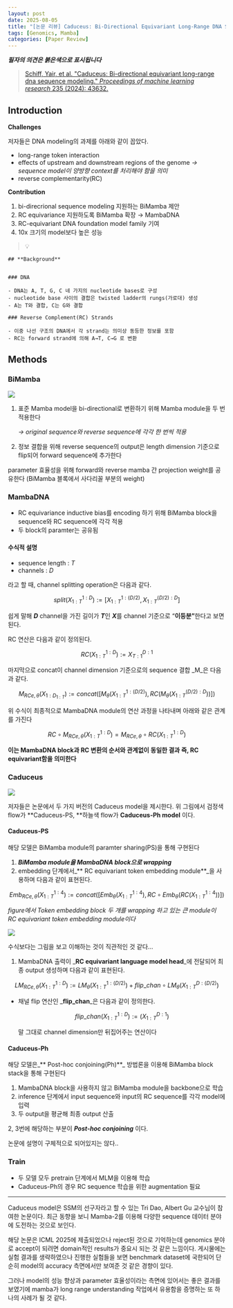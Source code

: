 ```yaml
---
layout: post
date: 2025-08-05
title: "[논문 리뷰] Caduceus: Bi-Directional Equivariant Long-Range DNA Sequence Modeling"
tags: [Genomics, Mamba]
categories: [Paper Review]
---
```


<span class="notion-red">_**필자의 의견은 붉은색으로 표시됩니다**_</span>


> [Schiff, Yair, et al. "Caduceus: Bi-directional equivariant long-range dna sequence modeling." ](https://pmc.ncbi.nlm.nih.gov/articles/PMC12189541/)[_Proceedings of machine learning research_](https://pmc.ncbi.nlm.nih.gov/articles/PMC12189541/)[ 235 (2024): 43632.](https://pmc.ncbi.nlm.nih.gov/articles/PMC12189541/)



## Introduction


**Challenges**


저자들은 DNA modeling의 과제를 아래와 같이 꼽았다.

- long-range token interaction
- effects of upstream and downstream regions of the genome 
_→ sequence model이 양방향 context를 처리해야 함을 의미_
- reverse complementarity(RC)

**Contribution**

1. bi-direcrional sequence modeling 지원하는 BiMamba 제안
1. RC equivariance 지원하도록 BiMamba 확장 → MambaDNA
1. RC-equivariant DNA foundation model family 기여
1. 10x 크기의 model보다 높은 성능

> 💡 


	## **Background**


	### DNA

	- DNA는 A, T, G, C 네 가지의 nucleotide bases로 구성
	- nucleotide base 사이의 결합은 twisted ladder의 rungs(가로대) 생성
	- A는 T와 결합, C는 G와 결합

	### Reverse Complement(RC) Strands

	- 이중 나선 구조의 DNA에서 각 strand는 의미상 동등한 정보를 포함
	- RC는 forward strand에 의해 A→T, C→G 로 변환


## Methods



### BiMamba


![](https://prod-files-secure.s3.us-west-2.amazonaws.com/542b861c-36a8-4051-84e5-8804b6728dba/2c247d59-7815-4980-99f0-8f0d21f445a7/image.png?X-Amz-Algorithm=AWS4-HMAC-SHA256&X-Amz-Content-Sha256=UNSIGNED-PAYLOAD&X-Amz-Credential=ASIAZI2LB46626VDQG6Q%2F20250828%2Fus-west-2%2Fs3%2Faws4_request&X-Amz-Date=20250828T050106Z&X-Amz-Expires=3600&X-Amz-Security-Token=IQoJb3JpZ2luX2VjEEUaCXVzLXdlc3QtMiJGMEQCIBOUsKQmN5wS9IRY8ZVVLN4Bc3jHjmV1u6RNpLJsHZcGAiBSiG9tMFNJMybsv0%2Fq0VgkOjXcbHgifNUgURB%2B02K6uCqIBAid%2F%2F%2F%2F%2F%2F%2F%2F%2F%2F8BEAAaDDYzNzQyMzE4MzgwNSIMfygFOTEKovGnRreFKtwDGizhoekIyC69qVsW4b83rcbL57B1uyUegCVf0C1jPxsyzhAAOsnd%2FVJEM0cMqUCpKrNUg2V89ikfNMB4XxuUFrM0bCDNbti3dKGk4zA0v97Garq7A2MliRoClDTzJS9PNpNvybf1cuvG4fE03IDc9V76oXqbu1yrJLmM9WrP1K%2BA%2FckeStWzi6aQeTLZbbIkjjEprIBtq8%2BcvOgJSrABKG95QkSS8ylYoZikh%2BpRZitWvH2nZUYiVc5PxjAglreTB2EorwAvN3cs80e0C254AxhduDV5oYAeX83UVGKgK9hE8wi%2Fqkhgvja7JrAN11vhn2X%2Bp9YEuHEGntWps1UipdGs6AK5jscYRwZ9u7BZC1nUTi7C1nKcijRRGQOw6sGD5lgZTNxQKK1NfcAiojvNz3PoFcTvDhho6DppxeDZ6AS8znlHcTn7MtLCof4ot35NBYvh5mS8et1nJO2T%2FY0HjuMYq6LvZ4QG0vsdnoYKWBvMwhc5%2BpOezE1Svqtyl%2FXvhcwh15oIaj1S595CYpguuv9pIKuJzCojtF0IfMnAXJ2nmrg8i7ELpc%2BEfGLFUBkBVK0Icw144ljbBDp28s4FxgsUxj4VaYBl7p7%2FXxM8ZD%2BvOMy8t3IsBFGyjHww2bK%2FxQY6pgFHSwg%2FhCbdXAGEvmSbKNhs1i%2BxhDT4lzr8P%2Bm5vjeLqZWi93oijCTmbz6uEdRrlnZz7cuKrCWTvvUgOt0W0bL7XMXj9tjTxHpH6yfkB8zpb96TvK37973U0rlhyNzMHg74Qn058XmrxDyx8zP7S4Kox%2BiaKwxh3E1FF43%2FAkGGYRv4MCc%2Fwvr8A5rtuREv0Ab5aM0lb4scGvi4Sf%2BklnKZk8OIPeWV&X-Amz-Signature=653db92ffb5fbe12132301c5d79053a42f4515613b6606fc30c9c5170725f480&X-Amz-SignedHeaders=host&x-amz-checksum-mode=ENABLED&x-id=GetObject)

1. 표준 Mamba model을 bi-directional로 변환하기 위해 Mamba module을 두 번 적용한다

	_→ original sequence와 reverse sequence에 각각 한 번씩 적용_

1. 정보 결합을 위해 reverse sequence의 output은 length dimension 기준으로 flip되어 forward sequence에 추가한다

parameter 효율성을 위해 forward와 reverse mamba 간 projection weight를 공유한다 (BiMamba 블록에서 사다리꼴 부분의 weight)



### MambaDNA

- RC equivariance inductive bias를 encoding 하기 위해 BiMamba block을 sequence와 RC sequence에 각각 적용
- 두 block의 paramter는 공유됨


#### 수식적 설명

- sequence length : _T_
- channels : _D_

라고 할 때,  channel splitting operation은 다음과 같다.


$$
split(X^{1:D}_{1:T}):=[X^{1:(D/2)}_{1:T},X^{(D/2):D}_{1:T}]
$$


<span class="notion-red">쉽게 말해 </span><span class="notion-red">_**D**_</span><span class="notion-red"> channel을 가진 길이가 </span><span class="notion-red">_**T**_</span><span class="notion-red">인 </span><span class="notion-red">_**X**_</span><span class="notion-red">를 channel 기준으로 “</span><span class="notion-red">**이등분”**</span><span class="notion-red">한다고 보면 된다.</span>


RC 연산은 다음과 같이 정의된다.


$$
RC(X^{1:D}_{1:T}):=X^{D:1}_{T:1}
$$


마지막으로 concat이 channel dimension 기준으로의 sequence 결합 _M_은 다음과 같다.


$$
M_{RCe,\theta}(X_{1:D_{1:T}}):=concat([M_{\theta}(X^{1:(D/2)}_{1:T}),RC(M_{\theta}(X^{(D/2):D}_{1:T}))])
$$


위 수식이 최종적으로 MambaDNA module의 연산 과정을 나타내며 아래와 같은 관계를 가진다


$$
RC\circ M_{RCe,\theta}(X^{1:D}_{1:T}) = M_{RCe,\theta} \circ RC(X^{1:D}_{1:T})
$$


**이는 MambaDNA block과 RC 변환의 순서와 관계없이 동일한 결과 즉, RC equivariant함을 의미한다**



### Caduceus


![](https://prod-files-secure.s3.us-west-2.amazonaws.com/542b861c-36a8-4051-84e5-8804b6728dba/f94a60d7-8145-473b-aef9-7c68d3ec604a/image.png?X-Amz-Algorithm=AWS4-HMAC-SHA256&X-Amz-Content-Sha256=UNSIGNED-PAYLOAD&X-Amz-Credential=ASIAZI2LB46626VDQG6Q%2F20250828%2Fus-west-2%2Fs3%2Faws4_request&X-Amz-Date=20250828T050107Z&X-Amz-Expires=3600&X-Amz-Security-Token=IQoJb3JpZ2luX2VjEEUaCXVzLXdlc3QtMiJGMEQCIBOUsKQmN5wS9IRY8ZVVLN4Bc3jHjmV1u6RNpLJsHZcGAiBSiG9tMFNJMybsv0%2Fq0VgkOjXcbHgifNUgURB%2B02K6uCqIBAid%2F%2F%2F%2F%2F%2F%2F%2F%2F%2F8BEAAaDDYzNzQyMzE4MzgwNSIMfygFOTEKovGnRreFKtwDGizhoekIyC69qVsW4b83rcbL57B1uyUegCVf0C1jPxsyzhAAOsnd%2FVJEM0cMqUCpKrNUg2V89ikfNMB4XxuUFrM0bCDNbti3dKGk4zA0v97Garq7A2MliRoClDTzJS9PNpNvybf1cuvG4fE03IDc9V76oXqbu1yrJLmM9WrP1K%2BA%2FckeStWzi6aQeTLZbbIkjjEprIBtq8%2BcvOgJSrABKG95QkSS8ylYoZikh%2BpRZitWvH2nZUYiVc5PxjAglreTB2EorwAvN3cs80e0C254AxhduDV5oYAeX83UVGKgK9hE8wi%2Fqkhgvja7JrAN11vhn2X%2Bp9YEuHEGntWps1UipdGs6AK5jscYRwZ9u7BZC1nUTi7C1nKcijRRGQOw6sGD5lgZTNxQKK1NfcAiojvNz3PoFcTvDhho6DppxeDZ6AS8znlHcTn7MtLCof4ot35NBYvh5mS8et1nJO2T%2FY0HjuMYq6LvZ4QG0vsdnoYKWBvMwhc5%2BpOezE1Svqtyl%2FXvhcwh15oIaj1S595CYpguuv9pIKuJzCojtF0IfMnAXJ2nmrg8i7ELpc%2BEfGLFUBkBVK0Icw144ljbBDp28s4FxgsUxj4VaYBl7p7%2FXxM8ZD%2BvOMy8t3IsBFGyjHww2bK%2FxQY6pgFHSwg%2FhCbdXAGEvmSbKNhs1i%2BxhDT4lzr8P%2Bm5vjeLqZWi93oijCTmbz6uEdRrlnZz7cuKrCWTvvUgOt0W0bL7XMXj9tjTxHpH6yfkB8zpb96TvK37973U0rlhyNzMHg74Qn058XmrxDyx8zP7S4Kox%2BiaKwxh3E1FF43%2FAkGGYRv4MCc%2Fwvr8A5rtuREv0Ab5aM0lb4scGvi4Sf%2BklnKZk8OIPeWV&X-Amz-Signature=7ace56d8c65e9d96851210e97b925760f2831957f486009fff5f5b1027b5c7ad&X-Amz-SignedHeaders=host&x-amz-checksum-mode=ENABLED&x-id=GetObject)


저자들은 논문에서 두 가지 버전의 Caduceus model을 제시한다. 위 그림에서 검정색 flow가 **Caduceus-PS, **하늘색 flow가 **Caduceus-Ph model** 이다.



#### Caduceus-PS


해당 모델은 BiMamba module의 paramter sharing(PS)을 통해 구현된다

1. _**BiMamba module을 MambaDNA block으로 wrapping**_
1. embedding 단계에서_** RC equivariant token embedding module**_을 사용하며 다음과 같이 표현된다.

$$
Emb_{RCe,\theta}(X^{1:4}_{1:T}):=concat([Emb_{\theta}(X^{1:4}_{1:T}),RC \circ Emb_{\theta}(RC(X^{1:4}_{1:T}))])
$$


_figure에서 Token embedding block 두 개를 wrapping 하고 있는 큰 module이 RC equivariant token embedding module이다_


![](https://prod-files-secure.s3.us-west-2.amazonaws.com/542b861c-36a8-4051-84e5-8804b6728dba/b175e4da-71eb-4e91-8c23-a06dabe673c9/image.png?X-Amz-Algorithm=AWS4-HMAC-SHA256&X-Amz-Content-Sha256=UNSIGNED-PAYLOAD&X-Amz-Credential=ASIAZI2LB46626VDQG6Q%2F20250828%2Fus-west-2%2Fs3%2Faws4_request&X-Amz-Date=20250828T050107Z&X-Amz-Expires=3600&X-Amz-Security-Token=IQoJb3JpZ2luX2VjEEUaCXVzLXdlc3QtMiJGMEQCIBOUsKQmN5wS9IRY8ZVVLN4Bc3jHjmV1u6RNpLJsHZcGAiBSiG9tMFNJMybsv0%2Fq0VgkOjXcbHgifNUgURB%2B02K6uCqIBAid%2F%2F%2F%2F%2F%2F%2F%2F%2F%2F8BEAAaDDYzNzQyMzE4MzgwNSIMfygFOTEKovGnRreFKtwDGizhoekIyC69qVsW4b83rcbL57B1uyUegCVf0C1jPxsyzhAAOsnd%2FVJEM0cMqUCpKrNUg2V89ikfNMB4XxuUFrM0bCDNbti3dKGk4zA0v97Garq7A2MliRoClDTzJS9PNpNvybf1cuvG4fE03IDc9V76oXqbu1yrJLmM9WrP1K%2BA%2FckeStWzi6aQeTLZbbIkjjEprIBtq8%2BcvOgJSrABKG95QkSS8ylYoZikh%2BpRZitWvH2nZUYiVc5PxjAglreTB2EorwAvN3cs80e0C254AxhduDV5oYAeX83UVGKgK9hE8wi%2Fqkhgvja7JrAN11vhn2X%2Bp9YEuHEGntWps1UipdGs6AK5jscYRwZ9u7BZC1nUTi7C1nKcijRRGQOw6sGD5lgZTNxQKK1NfcAiojvNz3PoFcTvDhho6DppxeDZ6AS8znlHcTn7MtLCof4ot35NBYvh5mS8et1nJO2T%2FY0HjuMYq6LvZ4QG0vsdnoYKWBvMwhc5%2BpOezE1Svqtyl%2FXvhcwh15oIaj1S595CYpguuv9pIKuJzCojtF0IfMnAXJ2nmrg8i7ELpc%2BEfGLFUBkBVK0Icw144ljbBDp28s4FxgsUxj4VaYBl7p7%2FXxM8ZD%2BvOMy8t3IsBFGyjHww2bK%2FxQY6pgFHSwg%2FhCbdXAGEvmSbKNhs1i%2BxhDT4lzr8P%2Bm5vjeLqZWi93oijCTmbz6uEdRrlnZz7cuKrCWTvvUgOt0W0bL7XMXj9tjTxHpH6yfkB8zpb96TvK37973U0rlhyNzMHg74Qn058XmrxDyx8zP7S4Kox%2BiaKwxh3E1FF43%2FAkGGYRv4MCc%2Fwvr8A5rtuREv0Ab5aM0lb4scGvi4Sf%2BklnKZk8OIPeWV&X-Amz-Signature=156a6928a6ed16c0a79725f202d80b4258c63af6e14d5cf0c794d6bd851cde83&X-Amz-SignedHeaders=host&x-amz-checksum-mode=ENABLED&x-id=GetObject)


<span class="notion-red">수식보다는 그림을 보고 이해하는 것이 직관적인 것 같다…</span>

1. MambaDNA 출력이 _**RC equivariant language model head**_에 전달되어 최종 output 생성하며 다음과 같이 표현된다.

$$
LM_{RCe,\theta}(X^{1:D}_{1:T}):= LM_{\theta}(X^{1:(D/2)}_{1:T})+flip\_chan\circ LM_{\theta}(X^{D:(D/2)}_{1:T})
$$

- 채널 flip 연산인 _**flip\_chan**_은 다음과 같이 정의한다.

	$$
	flip\_chan(X^{1:D}_{1:T}):=(X^{D:1}_{1:T})
	$$


	말 그대로 channel dimension만 뒤집어주는 연산이다



#### Caduceus-Ph


해당 모델은_** Post-hoc conjoining(Ph)**_ 방법론을 이용해 BiMamba block stack을 통해 구현된다

1. MambaDNA block을 사용하지 않고 BiMamba module을 backbone으로 학습
1. inference 단계에서 input sequence와 input의 RC sequence를 각각 model에 입력
1. 두 output을 평균해 최종 output 산출

2, 3번에 해당하는 부분이 _**Post-hoc conjoining**_ 이다.


<span class="notion-red">논문에 설명이 구체적으로 되어있지는 않다..</span>



### Train

- 두 모델 모두 pretrain 단계에서 MLM을 이용해 학습
- Caduceus-Ph의 경우 RC sequence 학습을 위한 augmentation 필요

---


<span class="notion-red">Caduceus model은 SSM의 선구자라고 할 수 있는 Tri Dao, Albert Gu 교수님이 참여한 논문이다. 최근 동향을 보니 Mamba-2를 이용해 다양한 sequence 데이터 분야에 도전하는 것으로 보인다.</span>


<span class="notion-red">해당 논문은 ICML 2025에 제출되었으나 reject된 것으로 기억하는데 genomics 분야로 accept이 되려면 domain적인 results가 중요시 되는 것 같은 느낌이다. 게시물에는 실험 결과를 생략하였으나 진행한 실험들을 보면 benchmark dataset에 국한되어 단순히 model의 accuracy 측면에서만 보여준 것 같은 경향이 있다.</span>


<span class="notion-red">그러나 model의 성능 향상과 parameter 효율성이라는 측면에 있어서는 좋은 결과를 보였기에 mamba가 long range understanding 작업에서 유용함을 증명하는 또 하나의 사례가 될 것 같다.</span>

